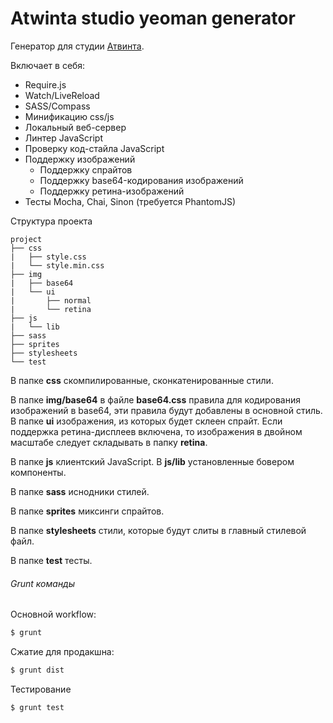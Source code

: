 Atwinta studio yeoman generator
====

Генератор для студии [Атвинта](http://atwinta.ru).

Включает в себя:
* Require.js
* Watch/LiveReload
* SASS/Compass
* Минификацию css/js
* Локальный веб-сервер
* Линтер JavaScript
* Проверку код-стайла JavaScript
* Поддержку изображений
  * Поддержку спрайтов
  * Поддержку base64-кодирования изображений
  * Поддержку ретина-изображений
* Тесты Mocha, Chai, Sinon (требуется PhantomJS)

Структура проекта
```
project
├── css
|   ├── style.css
|   └── style.min.css
├── img
|   ├── base64
|   └── ui
|       ├── normal
|       └── retina
├── js
|   └── lib
├── sass
├── sprites
├── stylesheets
└── test
```

В папке **css** скомпилированные, сконкатенированные стили. 

В папке **img/base64** в файле **base64.css** правила для кодирования изображений в base64, эти правила будут добавлены в основной стиль. В папке **ui** изображения, из которых будет склеен спрайт. Если поддержка ретина-дисплеев включена, то изображения в двойном масштабе следует складывать в папку **retina**.

В папке **js** клиентский JavaScript. В **js/lib** установленные бовером компоненты.

В папке **sass** иснодники стилей.

В папке **sprites** миксинги спрайтов.

В папке **stylesheets** стили, которые будут слиты в главный стилевой файл.

В папке **test** тесты.

###### Grunt команды
Основной workflow:
```bash
$ grunt
```
Сжатие для продакшна:
```bash
$ grunt dist
```
Тестирование
```bash
$ grunt test
```